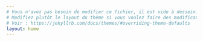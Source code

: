 ```yaml
---
# Vous n'avez pas besoin de modifier ce fichier, il est vide à dessein. 
# Modifiez plutôt le layout du thème si vous voulez faire des modifications
# Voir : https://jekyllrb.com/docs/themes/#overriding-theme-defaults
layout: home
---
```


